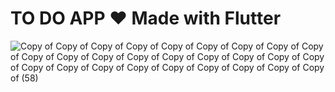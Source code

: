 # TO DO APP ❤️ Made with Flutter



![Copy of Copy of Copy of Copy of Copy of Copy of Copy of Copy of Copy of Copy of Copy of Copy of Copy of Copy of Copy of Copy of Copy of Copy of Copy of Copy of Copy of Copy of Copy of Copy of Copy of Copy of Copy of  (58)](https://user-images.githubusercontent.com/29016489/191162308-a7074e8b-b414-4d08-9b03-9999988e4467.png)
